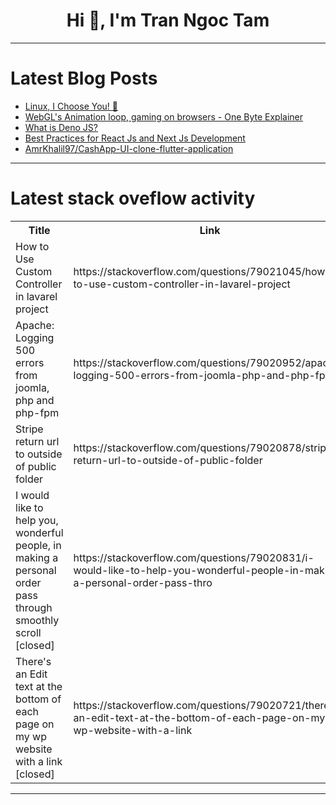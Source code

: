 <h1 align="center">Hi 👋, I'm Tran Ngoc Tam</h1>

---

# Latest Blog Posts 
<!-- BLOG-POST-LIST:START -->
- [Linux, I Choose You! 🐧](https://dev.to/jimmymcbride/linux-i-choose-you-5ebe)
- [WebGL&#39;s Animation loop, gaming on browsers - One Byte Explainer](https://dev.to/aortega/webgls-animation-loop-gaming-on-browsers-one-byte-explainer-4o1h)
- [What is Deno JS?](https://dev.to/tanmayp9/what-is-deno-js-294n)
- [Best Practices for React Js and Next Js Development](https://dev.to/shahharsh/best-practices-for-react-js-and-next-js-development-29eo)
- [AmrKhalil97/CashApp-UI-clone-flutter-application](https://dev.to/ayuba_yahaya_c87f2bda3d4d/amrkhalil97cashapp-ui-clone-flutter-application-4b9)
<!-- BLOG-POST-LIST:END -->

---

# Latest stack oveflow activity
<table>
  <tr><th>Title</th><th>Link</th></tr>
  <!-- STACKOVERFLOW:START --><tr><td>How to Use Custom Controller in lavarel project</td><td>https://stackoverflow.com/questions/79021045/how-to-use-custom-controller-in-lavarel-project</td></tr><tr><td>Apache: Logging 500 errors from joomla, php and php-fpm</td><td>https://stackoverflow.com/questions/79020952/apache-logging-500-errors-from-joomla-php-and-php-fpm</td></tr><tr><td>Stripe return url to outside of public folder</td><td>https://stackoverflow.com/questions/79020878/stripe-return-url-to-outside-of-public-folder</td></tr><tr><td>I would like to help you, wonderful people, in making a personal order pass through smoothly scroll [closed]</td><td>https://stackoverflow.com/questions/79020831/i-would-like-to-help-you-wonderful-people-in-making-a-personal-order-pass-thro</td></tr><tr><td>There&#39;s an Edit text at the bottom of each page on my wp website with a link [closed]</td><td>https://stackoverflow.com/questions/79020721/theres-an-edit-text-at-the-bottom-of-each-page-on-my-wp-website-with-a-link</td></tr><!-- STACKOVERFLOW:END -->
</table>

---


